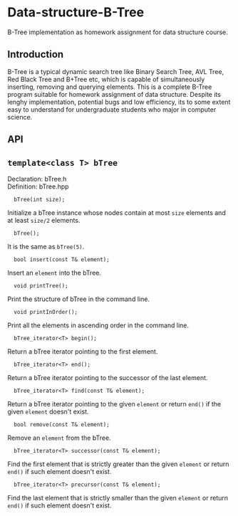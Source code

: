 # Data-structure-B-Tree
B-Tree implementation as homework assignment for data structure course.
## Introduction
B-Tree is a typical dynamic search tree like Binary Search Tree, AVL Tree, Red Black Tree and B+Tree etc, which is capable of simultaneously inserting, removing and querying elements. This is a complete B-Tree program suitable for homework assignment of data structure. Despite its lenghy implementation, potential bugs and low efficiency, its to some extent easy to understand for undergraduate students who major in computer science.
## API
## ``` template<class T> bTree ```
Declaration: bTree.h\
Definition: bTree.hpp
```
  bTree(int size);
```
Initialize a bTree instance whose nodes contain at most ```size``` elements and at least ```size/2``` elements.
```
  bTree();
```
It is the same as ```bTree(5)```.
```
  bool insert(const T& element);
```
Insert an ```element``` into the bTree.
```
  void printTree();
```
Print the structure of bTree in the command line.
```
  void printInOrder();
```
Print all the elements in ascending order in the command line.
```
  bTree_iterator<T> begin();
```
Return a bTree iterator pointing to the first element.
```
  bTree_iterator<T> end();
```
Return a bTree iterator pointing to the successor of the last element.
```
  bTree_iterator<T> find(const T& element);
```
Return a bTree iterator pointing to the given ```element``` or return ```end()``` if the given ```element``` doesn't exist.
```
  bool remove(const T& element);
```
Remove an ```element``` from the bTree.
```
  bTree_iterator<T> successor(const T& element);
```
Find the first element that is strictly greater than the given ```element``` or return ```end()``` if such element doesn't exist.
```
  bTree_iterator<T> precursor(const T& element);
```
Find the last element that is strictly smaller than the given ```element``` or return ```end()``` if such element doesn't exist.
